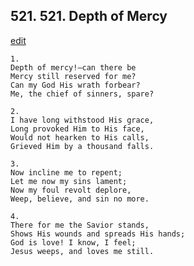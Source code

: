 
## 521.  521. Depth of Mercy
[edit](https://docs.google.com/document/d/1aW700OTHIj9Cls5h2%2DaCBtsjrkEJf_NN/edit?mode=html)






    1.
    Depth of mercy!–can there be
    Mercy still reserved for me?
    Can my God His wrath forbear?
    Me, the chief of sinners, spare?

    2.
    I have long withstood His grace,
    Long provoked Him to His face,
    Would not hearken to His calls,
    Grieved Him by a thousand falls.

    3.
    Now incline me to repent;
    Let me now my sins lament;
    Now my foul revolt deplore,
    Weep, believe, and sin no more.

    4.
    There for me the Savior stands,
    Shows His wounds and spreads His hands;
    God is love! I know, I feel;
    Jesus weeps, and loves me still.
